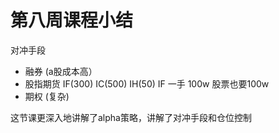# 第八周课程小结
对冲手段
- 融券 (a股成本高）
- 股指期货 IF(300) IC(500) IH(50)
		IF 一手 100w 股票也要100w
- 期权 (复杂)

这节课更深入地讲解了alpha策略，讲解了对冲手段和仓位控制
